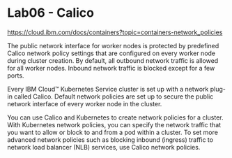 # Lab06 - Calico

https://cloud.ibm.com/docs/containers?topic=containers-network_policies

The public network interface for worker nodes is protected by predefined Calico network policy settings that are configured on every worker node during cluster creation. By default, all outbound network traffic is allowed for all worker nodes. Inbound network traffic is blocked except for a few ports. 

Every IBM Cloud™ Kubernetes Service cluster is set up with a network plug-in called Calico. Default network policies are set up to secure the public network interface of every worker node in the cluster.

You can use Calico and Kubernetes to create network policies for a cluster. With Kubernetes network policies, you can specify the network traffic that you want to allow or block to and from a pod within a cluster. To set more advanced network policies such as blocking inbound (ingress) traffic to network load balancer (NLB) services, use Calico network policies.